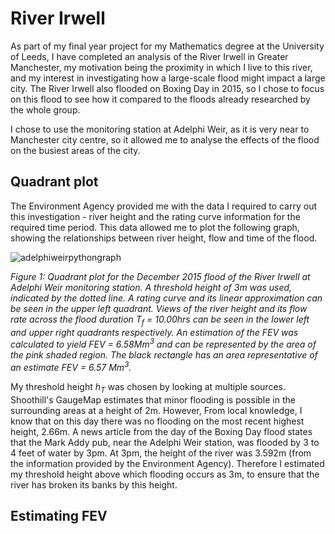 # River Irwell 
As part of my final year project for my Mathematics degree at the University of Leeds, I have completed an analysis of the River Irwell in Greater Manchester, my motivation being the proximity in which I live to this river, and my interest in investigating how a large-scale flood might impact a large city. The River Irwell also flooded on Boxing Day in 2015, so I chose to focus on this flood to see how it compared to the floods already researched by the whole group.

I chose to use the monitoring station at Adelphi Weir, as it is very near to Manchester city centre, so it allowed me to analyse the effects of the flood on the busiest areas of the city.

## Quadrant plot

The Environment Agency provided me with the data I required to carry out this investigation - river height and the rating curve information for the required time period. This data allowed me to plot the following graph, showing the relationships between river height, flow and time of the flood.

![adelphiweirpythongraph](https://github.com/Rivers-Project-2018/River-Irwell-Mary-Saunders/blob/master/adelphiweirpythongraph.png)

*Figure 1: Quadrant plot for the December 2015 flood of the River Irwell at Adelphi Weir monitoring station. A threshold height of 3m was used, indicated by the dotted line. A rating curve and its linear approximation can be seen in the upper left quadrant. Views of the river height and its flow rate across the flood duration T<sub>f</sub> = 10.00hrs can be seen in the lower left and upper right quadrants respectively. An estimation of the FEV was calculated to yield FEV = 6.58Mm<sup>3</sup> and can be represented by the area of the pink shaded region. The black rectangle has an area representative of an estimate FEV = 6.57 Mm<sup>3</sup>.*

My threshold height *h<sub>T</sub>* was chosen by looking at multiple sources. Shoothill's GaugeMap estimates that minor flooding is possible in the surrounding areas at a height of 2m. However, From local knowledge, I know that on this day there was no flooding on the most recent highest height, 2.66m. A news article from the day of the Boxing Day flood states that the Mark Addy pub, near the Adelphi Weir station, was flooded by 3 to 4 feet of water by 3pm. At 3pm, the height of the river was 3.592m (from the information provided by the Environment Agency). Therefore I estimated my threshold height above which flooding occurs as 3m, to ensure that the river has broken its banks by this height.

## Estimating FEV 



 

